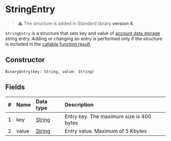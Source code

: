 # StringEntry

> :warning: The structure is added in Standard library **version 4**.

`StringEntry` is a structure that sets key and value of [account data storage](/en/blockchain/account/account-data-storage) string entry. Adding or changing an entry is performed only if the structure is included in the [callable function result](/en/ride/v5/functions/callable-function#invocation-result-2).

## Constructor

```ride
BinaryEntry(key: String, value: String)
```

## Fields

|   #   | Name | Data type | Description |
| :--- | :--- | :--- | :--- |
| 1 | key | [String](/en/ride/v5/data-types/string) | Entry key. The maximum size is 400 bytes |
| 2 | value| [String](/en/ride/v5/data-types/byte-vector) | Entry value. Maximum of 5 Kbytes |
